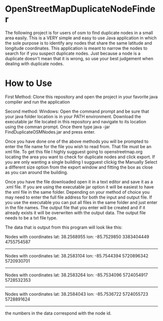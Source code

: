 # OpenStreetMapDuplicateNodeFinder
The following project is for users of osm to find duplicate nodes in a small area easily. This is a VERY simple and easy to use Java application in which the sole purpose is to identify any nodes that share the same latitude and longitude coordinates. This application is meant to narrow the nodes to search for if you suspect duplicate nodes. Just because a node is a duplicate doesn't mean that it is wrong, so use your best judgement when dealing with duplicate nodes. 


<h1>How to Use</h1>

First Method: Clone this repository and open the project in your favorite java compiler and run the application

Second method: 
  Windows: Open the command prompt and be sure that your java folder location is in your PATH environment. Download the executable jar file located in this repository and navigate to its location using the comman prompt. Once there type java -jar FindDuplicateOSMNodes.jar and press enter. 
  
  
  
Once you have done one of the above methods you will be prompted to enter the file name for the file you wish to read from. That file must be an xml file. To get this file I highly sugguest going to openstreetmap.org locating the area you want to check for duplicate nodes and click export. If you are only wanting a single building I sugguest clickig the Manually Select a different size option from the export window and fitting the box as close as you can around the building.

Once you have the file downloaded open it in a text editor and save it as a .xml file. If you are using the executable jar option it will be easiest to have the xml file in the same folder. Depending on your method of choice you may need to enter the full file address for both the input and output file. If you use the executable you can put all files in the same folder and just enter in the file names. The output file that you enter will be created and if it already exists it will be overwriten with the output data. The output file needs to be a txt file type.

The data that is output from this program will look like this:

Nodes with coordinates lat: 38.2568955 lon: -85.7529850
3383404449
4755754587
 
---------------------------
Nodes with coordinates lat: 38.2583104 lon: -85.7544394
5720896342
5720930701
 
---------------------------
Nodes with coordinates lat: 38.2583264 lon: -85.7534096
5724054917
5728532353
 
---------------------------
Nodes with coordinates lat: 38.2584043 lon: -85.7536722
5724055723
5728891624
 
---------------------------


the numbers in the data correspond with the node id. 

